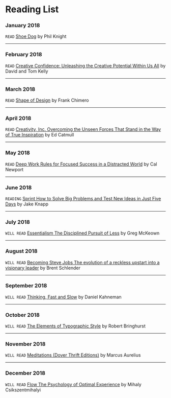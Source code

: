 # Reading List

### January 2018
`READ` [Shoe Dog](http://a.co/crd4II2) by Phil Knight

---

### February 2018
`READ` [Creative Confidence: Unleashing the Creative Potential Within Us All](http://a.co/bArH7Oz) by David and Tom Kelly

---

### March 2018
`READ` [Shape of Design](https://shapeofdesignbook.com) by Frank Chimero

---

### April 2018
`READ` [Creativity, Inc. Overcoming the Unseen Forces That Stand in the Way of True Inspiration](http://amzn.eu/6Mg1XAy) by Ed Catmull

---

### May 2018
`READ` [Deep Work Rules for Focused Success in a Distracted World](http://amzn.eu/4PHnnrE) by Cal Newport

---

### June 2018
`READING` [Sprint How to Solve Big Problems and Test New Ideas in Just Five Days](http://a.co/3yRAFo8) by Jake Knapp

---

### July 2018
`WILL READ` [Essentialism The Disciplined Pursuit of Less](http://a.co/akwADM4) by Greg McKeown

---

### August 2018
`WILL READ` [Becoming Steve Jobs The evolution of a reckless upstart into a visionary leader](http://a.co/gM0XF7H) by Brent Schlender

---

### September 2018
`WILL READ` [Thinking, Fast and Slow](http://a.co/en5Dwf2) by Daniel Kahneman

---

### October 2018
`WILL READ` [The Elements of Typographic Style](http://a.co/bmxCX3q) by Robert Bringhurst 

---

### November 2018
`WILL READ` [Meditations (Dover Thrift Editions)](http://a.co/e0xXoNY) by Marcus Aurelius

---

### December 2018
`WILL READ` [Flow The Psychology of Optimal Experience](http://a.co/g4H18jL) by Mihaly Csikszentmihalyi
